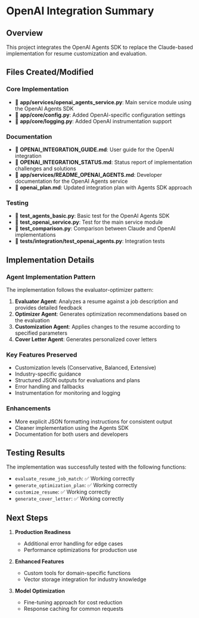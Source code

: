 # OpenAI Integration Summary

## Overview

This project integrates the OpenAI Agents SDK to replace the Claude-based implementation for resume customization and evaluation.

## Files Created/Modified

### Core Implementation
- 📄 **app/services/openai_agents_service.py**: Main service module using the OpenAI Agents SDK
- 📄 **app/core/config.py**: Added OpenAI-specific configuration settings
- 📄 **app/core/logging.py**: Added OpenAI instrumentation support

### Documentation
- 📄 **OPENAI_INTEGRATION_GUIDE.md**: User guide for the OpenAI integration
- 📄 **OPENAI_INTEGRATION_STATUS.md**: Status report of implementation challenges and solutions
- 📄 **app/services/README_OPENAI_AGENTS.md**: Developer documentation for the OpenAI Agents service
- 📄 **openai_plan.md**: Updated integration plan with Agents SDK approach

### Testing
- 📄 **test_agents_basic.py**: Basic test for the OpenAI Agents SDK
- 📄 **test_openai_service.py**: Test for the main service module
- 📄 **test_comparison.py**: Comparison between Claude and OpenAI implementations
- 📄 **tests/integration/test_openai_agents.py**: Integration tests

## Implementation Details

### Agent Implementation Pattern
The implementation follows the evaluator-optimizer pattern:

1. **Evaluator Agent**: Analyzes a resume against a job description and provides detailed feedback
2. **Optimizer Agent**: Generates optimization recommendations based on the evaluation
3. **Customization Agent**: Applies changes to the resume according to specified parameters
4. **Cover Letter Agent**: Generates personalized cover letters

### Key Features Preserved
- Customization levels (Conservative, Balanced, Extensive)
- Industry-specific guidance
- Structured JSON outputs for evaluations and plans
- Error handling and fallbacks
- Instrumentation for monitoring and logging

### Enhancements
- More explicit JSON formatting instructions for consistent output
- Cleaner implementation using the Agents SDK
- Documentation for both users and developers

## Testing Results

The implementation was successfully tested with the following functions:
- `evaluate_resume_job_match`: ✅ Working correctly
- `generate_optimization_plan`: ✅ Working correctly
- `customize_resume`: ✅ Working correctly
- `generate_cover_letter`: ✅ Working correctly

## Next Steps

1. **Production Readiness**
   - Additional error handling for edge cases
   - Performance optimizations for production use
   
2. **Enhanced Features**
   - Custom tools for domain-specific functions
   - Vector storage integration for industry knowledge

3. **Model Optimization**
   - Fine-tuning approach for cost reduction
   - Response caching for common requests